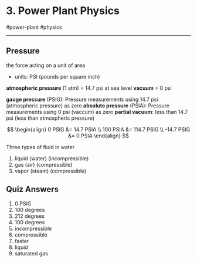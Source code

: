 # 3. Power Plant Physics
#power-plant #physics

---

## Pressure
the force acting on a unit of area
- units: PSI (pounds per square inch)

__atmospheric pressure__ (1 atm) = 14.7 psi at sea level
__vacuum__ = 0 psi

__gauge pressure__ (PSIG): Pressure measurements using 14.7 psi (atmospheric pressure) as zero
__absolute pressure__ (PSIA): Pressure measurements using 0 psi (vaccum) as zero
__partial vacuum__: less than 14.7 psi (less than atmospheric pressure)

$$ \begin{align}
0 PSIG &=  14.7 PSIA \\
100 PSIA &= 114.7 PSIG \\
-14.7 PSIG &=     0 PSIA 
\end{align} $$

Three types of fluid in water
1. liquid (water) (incompressible)
2. gas (air) (compressible)
3. vapor (steam) (compressible)



## Quiz Answers
1. 0 PSIG
2. 100 degrees
3. 212 degrees
4. 100 degrees
5. incompressible
6. compressible
7. faster
8. liquid
9. saturated gas





